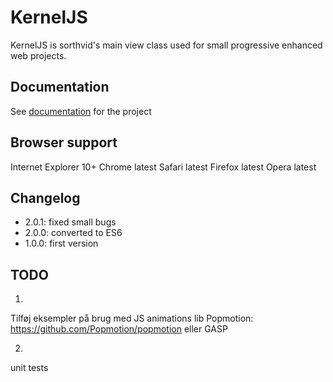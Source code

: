 # KernelJS #
KernelJS is sorthvid's main view class used for small progressive enhanced web projects.

## Documentation ##
See [documentation](/documentation/js) for the project

## Browser support ##
Internet Explorer 10+
Chrome latest
Safari latest
Firefox latest
Opera latest

## Changelog ##
* 2.0.1: fixed small bugs
* 2.0.0: converted to ES6
* 1.0.0: first version 


## TODO ##
1.
Tilføj eksempler på brug med JS animations lib
Popmotion:
https://github.com/Popmotion/popmotion
eller 
GASP

2.
unit tests


